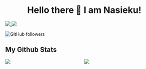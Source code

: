 <h1 align="center">
Hello there 👋 I am Nasieku!
</h1>
<a href="https://www.linkedin.com/in/vivian-nasieku-89766384" target="_blank" rel="noopener noreferrer">
  <img src="https://img.shields.io/badge/LinkedIn-Mwikali%20-blue?logo=linkedin&logoColor=blue&color=white" />
</a>

<a href="mailto:knasieku@gmail.com" target="_blank" rel="noopener noreferrer">
  <img src="https://img.shields.io/badge/Gmail-Mwikali%20-white?logo=gmail&logoColor=&color=white" />
</a>



 ![GitHub followers](https://img.shields.io/github/followers/Knasieku?style=social) 

<!-- | ![Stack Exchange reputation](https://img.shields.io/stackexchange/stackoverflow/r/7818605) -->

## My Github Stats

<div style="display: flex;">
    <div style="width: 50%;">
        <img src="https://github-readme-streak-stats.herokuapp.com?user=Knasieku&theme=gotham" />
    </div>
    <div style="width: 50%;">
        <img src="https://github-readme-stats.vercel.app/api?username=Knasieku&theme=gotham&custom_title=Mwikali's%20github%20stats" />
    </div>
</div>

<!-- ![Jane's wakatime stats](https://github-readme-stats.vercel.app/api/wakatime?username=njoroge_jane&theme=gotham&layout=compact) -->

